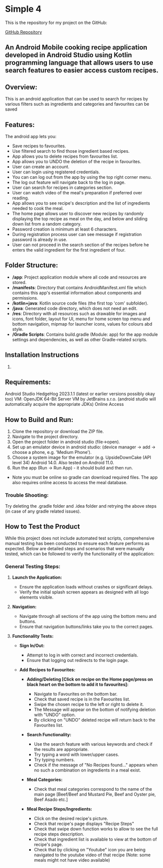 # Simple 4

This is the repository for my project on the GitHub:

[GitHub Repository](https://github.com/DarjaUmbrasaite/SimpleFour.git)

## An Android Mobile cooking recipe application developed in Android Studio using Kotlin programming language that allows users to use search features to easier access custom recipes.


## Overview:
This is an android application that can be used to search for recipes by various filters such as ingredients and categories and favourites can be saved

## Features:

The android app lets you:

* Save recipes to favourites.
* Use filtered search to find those ingredient based recipes.
* App allows you to delete recipes from favourites list.
* App allows you to UNDO the deletion of the recipe in favourites.
* User can create an account.
* User can login using registered credentials.
* You can can log out from the app by using the top right corner menu.
* The log out feature will navigate back to the log in page.
* User can search for recipes in categories section.
* User can watch video of the meal's preparation if preferred over reading.
* App allows you to see recipe's description and the list of ingredients needed to cook the meal.
* The home page allows user to discover new recipes by randomly displaying the top recipe as meal on the day, and below and sliding down list from a random category.
* Password creation is minimum at least 6 characters.
* During registration process user can see message if registration password is already in use.
* User can not proceed in the search section of the recipes before he enters the valid ingredient for the first ingredient of four.

## Folder Structure:

- **/app**: Project application module where all code and resources are stored.
- **/manifests**: Directory that contains AndroidManifest.xml file which contains this app's essential information about components and permissions.
- **/kotlin+java**: Kotlin source code files (the first top 'com' subfolder).
- **/java**: Generated code directory, which does not need an edit.
- **/res**: Directory with all resources such as drawable for images and icons, font folder, layout for UI, menu for home screen top menu and bottom navigation, mipmap for launcher icons, values for colours abd style.    
- **/Gradle Scripts**: Contains build.gradle (Module: app) for the app module settings and dependencies, as well as other Gradle-related scripts.

## Installation Instructions

1.

## Requirements:
Android Studio HedgeHog 2023.1.1 (latest or earlier versions possibly okay too)
VM: OpenJDK 64-Bit Server VM by JetBrains s.r.o. (android studio will automatically acquire the appropriate JDKs)
Online Access

## How to Build and Run:
1. Clone the repository or download the ZIP file.
2. Navigate to the project directory.
3. Open the project folder in android studio (file->open).
4. Set up an emulator device in android studio: (device manager -> add -> choose a phone, e.g. 'Medium Phone').
5. Choose a system image for the emulator (e.g. UpsideDownCake (API level 34) Android 14.0. Also tested on Android 11.0.
6. Run the app (Run -> Run App) - it should build and then run.

* Note you must be online so gradle can download required files. The app also requires online access to access the meal database.

### Trouble Shooting:
Try deleting the .gradle folder and .idea folder and retrying the above steps (in case of any gradle related issues).

## How to Test the Product

While this project does not include automated test scripts, comprehensive manual testing has been conducted to ensure each feature performs as expected. Below are detailed steps and scenarios that were manually tested, which can be followed to verify the functionality of the application:

### General Testing Steps:
1. **Launch the Application:**
    - Ensure the application loads without crashes or significant delays.
    - Verify the initial splash screen appears as designed with all logo elements visible.

2. **Navigation:**
    - Navigate through all sections of the app using the bottom menu and buttons.
    - Ensure that navigation buttons/links take you to the correct pages.

3. **Functionality Tests:**
    - **Sign In/Out:**
      - Attempt to log in with correct and incorrect credentials.
      - Ensure that logging out redirects to the login page.

    - **Add Recipes to Favourites:**
       - **Adding/Deleting [Click on recipe on the Home page/press on black heart on the bottom to add it to favourites]:**
          - Navigate to Favourites on the bottom bar.
          - Check that saved recipe is in the Favourites list.
          - Swipe the chosen recipe to the left or right to delete it.
          - The Message will appear on the bottom of notifying deletion with "UNDO" option.
          - By clicking on "UNDO" deleted recipe will return back to the Favourites list.

      - **Search Functionality:**
         - Use the search feature with various keywords and check if the results are appropriate.
         - Try typing a word with lower/upper cases.
         - Try typing numbers.
         - Check if the message of "No Recipes found..." appears when no such a combination on ingredients in a meal exist.

      - **Meal Categories:**
         - Check that meal categories correspond to the name of the main page [Beef/Beef and Mustard Pie, Beef and Oyster pie, Beef Asado etc.]

      - **Meal Recipe Steps/Ingredients:**
        - Click on the desired recipe's picture.
        - Check that recipe's page displays "Recipe Steps"
        - Check that swipe down function works to allow to see the full recipe steps description.
        - Check that ingredient list is available to view at the bottom of recipe's page.
        - Check that by clicking on "Youtube" icon you are being navigated to the youtube video of that recipe (Note: some meals might not have video available)





